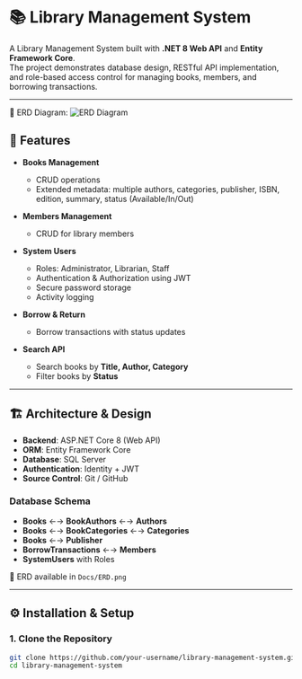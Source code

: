 # 📚 Library Management System

A Library Management System built with **.NET 8 Web API** and **Entity Framework Core**.  
The project demonstrates database design, RESTful API implementation, and role-based access control for managing books, members, and borrowing transactions.  

---
📌 ERD Diagram:
![ERD Diagram](Docs/Digram81.png)


## 🚀 Features

- **Books Management**
  - CRUD operations
  - Extended metadata: multiple authors, categories, publisher, ISBN, edition, summary, status (Available/In/Out)

- **Members Management**
  - CRUD for library members

- **System Users**
  - Roles: Administrator, Librarian, Staff
  - Authentication & Authorization using JWT
  - Secure password storage
  - Activity logging

- **Borrow & Return**
  - Borrow transactions with status updates

- **Search API**
  - Search books by **Title, Author, Category**
  - Filter books by **Status**

---

## 🏗️ Architecture & Design

- **Backend**: ASP.NET Core 8 (Web API)  
- **ORM**: Entity Framework Core  
- **Database**: SQL Server  
- **Authentication**: Identity + JWT  
- **Source Control**: Git / GitHub  

### Database Schema
- **Books** ←→ **BookAuthors** ←→ **Authors**  
- **Books** ←→ **BookCategories** ←→ **Categories**  
- **Books** ←→ **Publisher**  
- **BorrowTransactions** ←→ **Members**  
- **SystemUsers** with Roles  

📌 ERD available in `Docs/ERD.png`  

---

## ⚙️ Installation & Setup

### 1. Clone the Repository
```bash
git clone https://github.com/your-username/library-management-system.git
cd library-management-system
